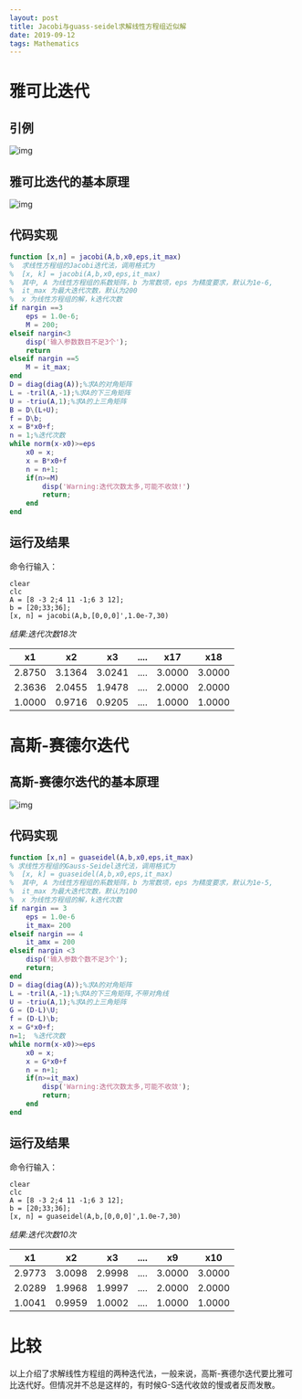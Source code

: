 ```yaml
---
layout: post
title: Jacobi与guass-seidel求解线性方程组近似解
date: 2019-09-12
tags: Mathematics
---
```


# 雅可比迭代

## 引例

![img](/images/posts/matlab/23.png)


## 雅可比迭代的基本原理

![img](/images/posts/matlab/22.png)


## 代码实现

```matlab
function [x,n] = jacobi(A,b,x0,eps,it_max)
%  求线性方程组的Jacobi迭代法，调用格式为
%  [x, k] = jacobi(A,b,x0,eps,it_max)
%  其中, A 为线性方程组的系数矩阵，b 为常数项，eps 为精度要求，默认为1e-6,
%  it_max 为最大迭代次数，默认为200
%  x 为线性方程组的解，k迭代次数
if nargin ==3
    eps = 1.0e-6;
    M = 200;
elseif nargin<3
    disp('输入参数数目不足3个');
    return
elseif nargin ==5
    M = it_max;
end
D = diag(diag(A));%求A的对角矩阵
L = -tril(A,-1);%求A的下三角矩阵
U = -triu(A,1);%求A的上三角矩阵
B = D\(L+U);
f = D\b;
x = B*x0+f;
n = 1;%迭代次数
while norm(x-x0)>=eps
    x0 = x;
    x = B*x0+f
    n = n+1;
    if(n>=M)
        disp('Warning:迭代次数太多,可能不收敛!')
        return;
    end
end
```

## 运行及结果
命令行输入： 

```
clear
clc
A = [8 -3 2;4 11 -1;6 3 12];
b = [20;33;36];
[x, n] = jacobi(A,b,[0,0,0]',1.0e-7,30)
```
*结果:迭代次数18次*

| x1   |  x2     |  x3 |....|  x17     |  x18 |
|:---:|:---:|:------:|:---:|:---:|:------:|
| 2.8750 |  3.1364 | 3.0241|....|3.0000|3.0000|
| 2.3636| 2.0455   |  1.9478 |....|2.0000|2.0000|
|1.0000 |  0.9716 |   0.9205|....|1.0000|1.0000|


# 高斯-赛德尔迭代

## 高斯-赛德尔迭代的基本原理

![img](/images/posts/matlab/24.png)



## 代码实现

```matlab
function [x,n] = guaseidel(A,b,x0,eps,it_max)
% 求线性方程组的Gauss-Seidel迭代法，调用格式为
%  [x, k] = guaseidel(A,b,x0,eps,it_max)
%  其中, A 为线性方程组的系数矩阵，b 为常数项，eps 为精度要求，默认为1e-5,
%  it_max 为最大迭代次数，默认为100
%  x 为线性方程组的解，k迭代次数
if nargin == 3
    eps = 1.0e-6
    it_max= 200
elseif nargin == 4
    it_amx = 200
elseif nargin <3
    disp('输入参数个数不足3个');
    return;
end
D = diag(diag(A));%求A的对角矩阵
L = -tril(A,-1);%求A的下三角矩阵,不带对角线
U = -triu(A,1);%求A的上三角矩阵
G = (D-L)\U;
f = (D-L)\b;
x = G*x0+f;
n=1;  %迭代次数
while norm(x-x0)>=eps
    x0 = x;
    x = G*x0+f
    n = n+1;
    if(n>=it_max)
        disp('Warning:迭代次数太多,可能不收敛');
        return;
    end
end
```

## 运行及结果
命令行输入： 

```
clear
clc
A = [8 -3 2;4 11 -1;6 3 12];
b = [20;33;36];
[x, n] = guaseidel(A,b,[0,0,0]',1.0e-7,30)
```
*结果:迭代次数10次*

| x1   |  x2     |  x3 |....|  x9     |  x10 |
|:---:|:---:|:------:|:---:|:---:|:------:|
| 2.9773|    3.0098 | 2.9998|....|3.0000|3.0000|
|  2.0289|   1.9968 |   1.9997 |....|2.0000|2.0000|
| 1.0041|    0.9959 |    1.0002|....|1.0000|1.0000|


# 比较

以上介绍了求解线性方程组的两种迭代法，一般来说，高斯-赛德尔迭代要比雅可比迭代好。但情况并不总是这样的，有时候G-S迭代收敛的慢或者反而发散。
